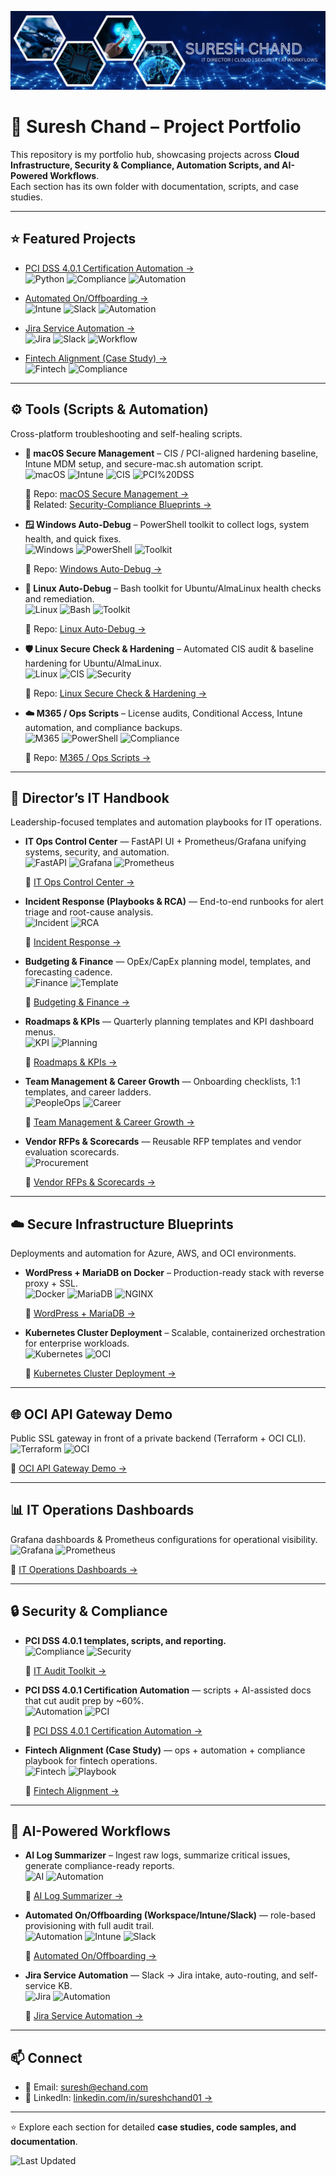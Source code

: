 ![Suresh Chand Banner](./assets/banner.png)

# 🚀 Suresh Chand – Project Portfolio

This repository is my portfolio hub, showcasing projects across **Cloud Infrastructure, Security & Compliance, Automation Scripts, and AI-Powered Workflows**.  
Each section has its own folder with documentation, scripts, and case studies.

---

## ⭐ Featured Projects
- [PCI DSS 4.0.1 Certification Automation →](https://github.com/suresh-1001/pci-dss-certification-automation)  
  ![Python](https://img.shields.io/badge/Language-PowerShell-blue) ![Compliance](https://img.shields.io/badge/Framework-PCI%20DSS%204.0.1-brightgreen) ![Automation](https://img.shields.io/badge/Focus-Audit%20Automation-informational)

- [Automated On/Offboarding →](https://github.com/suresh-1001/hr-onboarding-automation)  
  ![Intune](https://img.shields.io/badge/Platform-Intune-blue) ![Slack](https://img.shields.io/badge/API-Slack-informational) ![Automation](https://img.shields.io/badge/Focus-User%20Lifecycle-orange)

- [Jira Service Automation →](https://github.com/suresh-1001/jira-service-automation)  
  ![Jira](https://img.shields.io/badge/Integration-Jira-blue) ![Slack](https://img.shields.io/badge/API-Slack-informational) ![Workflow](https://img.shields.io/badge/Automation-Service%20Desk-green)

- [Fintech Alignment (Case Study) →](https://github.com/suresh-1001/fintech-alignment-project)  
  ![Fintech](https://img.shields.io/badge/Industry-Fintech-blue) ![Compliance](https://img.shields.io/badge/Focus-Compliance%20&%20Ops%20Alignment-green)

---

## ⚙️ Tools (Scripts & Automation)
Cross-platform troubleshooting and self-healing scripts.

- ** macOS Secure Management** – CIS / PCI-aligned hardening baseline, Intune MDM setup, and secure-mac.sh automation script.  
  ![macOS](https://img.shields.io/badge/macOS-12%2B-blue)
  ![Intune](https://img.shields.io/badge/MDM-Intune-informational)
  ![CIS](https://img.shields.io/badge/Baseline-CIS-green)
  ![PCI%20DSS](https://img.shields.io/badge/PCI%20DSS-4.0.1-green)

  🔗 Repo: [macOS Secure Management →](https://github.com/suresh-1001/suresh-1001/tree/main/Tools/macos-secure-management)  
  🔗 Related: [Security-Compliance Blueprints →](https://github.com/suresh-1001/secure-infra-blueprints)

- **🪟 Windows Auto-Debug** – PowerShell toolkit to collect logs, system health, and quick fixes.  
  ![Windows](https://img.shields.io/badge/OS-Windows-blue)
  ![PowerShell](https://img.shields.io/badge/Language-PowerShell-informational)
  ![Toolkit](https://img.shields.io/badge/Type-Diagnostics-green)
  
  🔗 Repo: [Windows Auto-Debug →](https://github.com/suresh-1001/tools-monorepo/tree/main/windows-auto-debug)

- **🐧 Linux Auto-Debug** – Bash toolkit for Ubuntu/AlmaLinux health checks and remediation.  
  ![Linux](https://img.shields.io/badge/OS-Linux-blue)
  ![Bash](https://img.shields.io/badge/Language-Bash-informational)
  ![Toolkit](https://img.shields.io/badge/Type-Diagnostics-green)
  
  🔗 Repo: [Linux Auto-Debug →](https://github.com/suresh-1001/tools-monorepo/tree/main/linux-auto-debug)

- **🛡️ Linux Secure Check & Hardening** – Automated CIS audit & baseline hardening for Ubuntu/AlmaLinux.  
  ![Linux](https://img.shields.io/badge/OS-Linux-blue)
  ![CIS](https://img.shields.io/badge/Baseline-CIS-green)
  ![Security](https://img.shields.io/badge/Focus-Hardening-orange)
  
  🔗 Repo: [Linux Secure Check & Hardening →](https://github.com/suresh-1001/tools-monorepo/tree/main/linux-secure-check)

- **☁️ M365 / Ops Scripts** – License audits, Conditional Access, Intune automation, and compliance backups.  
  ![M365](https://img.shields.io/badge/Platform-Microsoft%20365-blue)
  ![PowerShell](https://img.shields.io/badge/Language-PowerShell-informational)
  ![Compliance](https://img.shields.io/badge/Focus-Identity%20&%20Access-green)
  
  🔗 Repo: [M365 / Ops Scripts →](https://github.com/suresh-1001/tools-monorepo/tree/main/m365-scripts)

---

## 📂 Director’s IT Handbook
Leadership-focused templates and automation playbooks for IT operations.

- **IT Ops Control Center** — FastAPI UI + Prometheus/Grafana unifying systems, security, and automation.  
  ![FastAPI](https://img.shields.io/badge/Framework-FastAPI-blue)
  ![Grafana](https://img.shields.io/badge/Monitoring-Grafana-orange)
  ![Prometheus](https://img.shields.io/badge/Metrics-Prometheus-red)
  
  🔗 [IT Ops Control Center →](https://github.com/suresh-1001/it-ops-control-center)

- **Incident Response (Playbooks & RCA)** — End-to-end runbooks for alert triage and root-cause analysis.  
  ![Incident](https://img.shields.io/badge/Domain-Incident%20Response-red)
  ![RCA](https://img.shields.io/badge/Process-Root%20Cause%20Analysis-informational)
  
  🔗 [Incident Response →](https://github.com/suresh-1001/it-director-handbook/tree/main/Incident-Response)

- **Budgeting & Finance** — OpEx/CapEx planning model, templates, and forecasting cadence.  
  ![Finance](https://img.shields.io/badge/Focus-Budgeting-blue)
  ![Template](https://img.shields.io/badge/Type-Operational%20Template-green)
  
  🔗 [Budgeting & Finance →](https://github.com/suresh-1001/it-director-handbook/tree/main/Budgeting)

- **Roadmaps & KPIs** — Quarterly planning templates and KPI dashboard menus.  
  ![KPI](https://img.shields.io/badge/Metric-KPIs-orange)
  ![Planning](https://img.shields.io/badge/Focus-Roadmapping-blue)
  
  🔗 [Roadmaps & KPIs →](https://github.com/suresh-1001/it-director-handbook/tree/main/Roadmaps)

- **Team Management & Career Growth** — Onboarding checklists, 1:1 templates, and career ladders.  
  ![PeopleOps](https://img.shields.io/badge/Focus-Team%20Management-blue)
  ![Career](https://img.shields.io/badge/Development-Career%20Growth-green)
  
  🔗 [Team Management & Career Growth →](https://github.com/suresh-1001/it-director-handbook/tree/main/Team-Management)

- **Vendor RFPs & Scorecards** — Reusable RFP templates and vendor evaluation scorecards.  
  ![Procurement](https://img.shields.io/badge/Category-Vendor%20Management-orange)
  
  🔗 [Vendor RFPs & Scorecards →](https://github.com/suresh-1001/it-director-handbook/tree/main/RFPs)

---

## ☁️ Secure Infrastructure Blueprints
Deployments and automation for Azure, AWS, and OCI environments.

- **WordPress + MariaDB on Docker** – Production-ready stack with reverse proxy + SSL.  
  ![Docker](https://img.shields.io/badge/Container-Docker-blue)
  ![MariaDB](https://img.shields.io/badge/Database-MariaDB-orange)
  ![NGINX](https://img.shields.io/badge/Proxy-NGINX-green)
  
  🔗 [WordPress + MariaDB →](https://github.com/suresh-1001/secure-infra-blueprints/tree/main/Examples/WordPress-Docker)

- **Kubernetes Cluster Deployment** – Scalable, containerized orchestration for enterprise workloads.  
  ![Kubernetes](https://img.shields.io/badge/Orchestration-Kubernetes-blue)
  ![OCI](https://img.shields.io/badge/Platform-OCI-informational)
  
  🔗 [Kubernetes Cluster Deployment →](https://github.com/suresh-1001/secure-infra-blueprints/tree/main/Kubernetes-Cluster)

---

## 🌐 OCI API Gateway Demo
Public SSL gateway in front of a private backend (Terraform + OCI CLI).  
![Terraform](https://img.shields.io/badge/IaC-Terraform-purple)
![OCI](https://img.shields.io/badge/Platform-OCI-blue)

🔗 [OCI API Gateway Demo →](https://github.com/suresh-1001/secure-infra-blueprints/tree/main/OCI-API-Gateway)

---

## 📊 IT Operations Dashboards
Grafana dashboards & Prometheus configurations for operational visibility.  
![Grafana](https://img.shields.io/badge/Dashboard-Grafana-orange)
![Prometheus](https://img.shields.io/badge/Metrics-Prometheus-red)

🔗 [IT Operations Dashboards →](https://github.com/suresh-1001/it-ops-dashboards)

---

## 🔒 Security & Compliance
- **PCI DSS 4.0.1 templates, scripts, and reporting.**  
  ![Compliance](https://img.shields.io/badge/Framework-PCI%20DSS%204.0.1-green)
  ![Security](https://img.shields.io/badge/Focus-Compliance-blue)
  
  🔗 [IT Audit Toolkit →](https://github.com/suresh-1001/it-audit-toolkit)

- **PCI DSS 4.0.1 Certification Automation** — scripts + AI-assisted docs that cut audit prep by ~60%.  
  ![Automation](https://img.shields.io/badge/Focus-Audit%20Automation-orange)
  ![PCI](https://img.shields.io/badge/Framework-PCI%20DSS%204.0.1-green)
  
  🔗 [PCI DSS 4.0.1 Certification Automation →](https://github.com/suresh-1001/pci-dss-certification-automation)

- **Fintech Alignment (Case Study)** — ops + automation + compliance playbook for fintech operations.  
  ![Fintech](https://img.shields.io/badge/Industry-Fintech-blue)
  ![Playbook](https://img.shields.io/badge/Type-Case%20Study-green)
  
  🔗 [Fintech Alignment →](https://github.com/suresh-1001/fintech-alignment-project)

---

## 🧠 AI-Powered Workflows
- **AI Log Summarizer** – Ingest raw logs, summarize critical issues, generate compliance-ready reports.  
  ![AI](https://img.shields.io/badge/AI-ChatGPT%20%7C%20Claude-informational)
  ![Automation](https://img.shields.io/badge/Focus-Log%20Summarization-green)
  
  🔗 [AI Log Summarizer →](https://github.com/suresh-1001/suresh-1001/tree/main/AI-Automation/ai-log-summarizer)

- **Automated On/Offboarding (Workspace/Intune/Slack)** — role-based provisioning with full audit trail.  
  ![Automation](https://img.shields.io/badge/Focus-On%2FOffboarding-orange)
  ![Intune](https://img.shields.io/badge/Platform-Intune-blue)
  ![Slack](https://img.shields.io/badge/API-Slack-green)
  
  🔗 [Automated On/Offboarding →](https://github.com/suresh-1001/hr-onboarding-automation)

- **Jira Service Automation** — Slack → Jira intake, auto-routing, and self-service KB.  
  ![Jira](https://img.shields.io/badge/Platform-Jira-blue)
  ![Automation](https://img.shields.io/badge/Focus-Service%20Desk-green)
  
  🔗 [Jira Service Automation →](https://github.com/suresh-1001/jira-service-automation)

---

## 📫 Connect
- 📧 Email: [suresh@echand.com](mailto:suresh@echand.com)  
- 💼 LinkedIn: [linkedin.com/in/sureshchand01 →](https://www.linkedin.com/in/sureshchand01)

---

⭐ Explore each section for detailed **case studies, code samples, and documentation**.

![Last Updated](https://img.shields.io/github/last-commit/suresh-1001/suresh-1001?label=Last%20Updated&color=blue)
